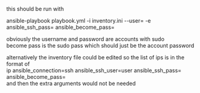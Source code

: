 this should be run with

ansible-playbook playbook.yml -i inventory.ini --user= -e ansible_ssh_pass= ansible_become_pass=  

obviously the username and password are accounts with sudo  
become pass is the sudo pass which should just be the account password

alternatively the inventory file could be edited so the list of ips is in the format of  
ip ansible_connection=ssh ansible_ssh_user=user ansible_ssh_pass= ansible_become_pass=  
and then the extra arguments would not be needed